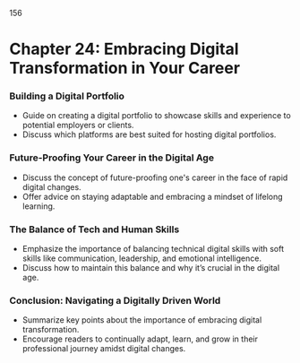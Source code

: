 156


# **Chapter 24: Embracing Digital Transformation in Your Career**


### **Building a Digital Portfolio**

- Guide on creating a digital portfolio to showcase skills and experience to potential employers or clients.
- Discuss which platforms are best suited for hosting digital portfolios.


### **Future-Proofing Your Career in the Digital Age**

- Discuss the concept of future-proofing one's career in the face of rapid digital changes.
- Offer advice on staying adaptable and embracing a mindset of lifelong learning.

### **The Balance of Tech and Human Skills**

- Emphasize the importance of balancing technical digital skills with soft skills like communication, 
leadership, and emotional intelligence.
- Discuss how to maintain this balance and why it’s crucial in the digital age.

### **Conclusion: Navigating a Digitally Driven World**

- Summarize key points about the importance of embracing digital transformation.
- Encourage readers to continually adapt, learn, and grow in their professional journey amidst digital changes.